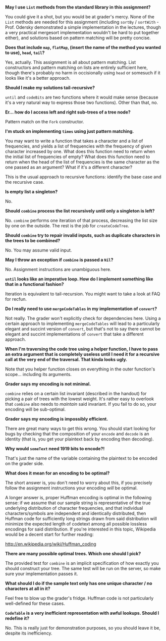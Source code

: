 **May I use `List` methods from the standard library in this assignment?**

You could give it a shot, but you would be at grader's mercy. None of the `List` methods are needed for this assignment (including `sortBy` / `sortWith` - Prof. Odersky demonstrated a simple implementation in the lectures, though a very practical mergesort implementation wouldn't be hard to put together either), and solutions based on pattern matching will be pretty concise.

**Does that include `map`, `flatMap`, (insert the name of the method you wanted to use), `head`, `tail`?**

Yes, actually. This assignment is all about pattern matching. List constructors and pattern matching on lists are entirely sufficient here, though there's probably no harm in occisionally using `head` or somesuch if it looks like it's a better approach.

**Should I make my solutions tail-recursive?**

`until` and `codeBits` are two functions where it would make sense (because it's a very natural way to express those two functions). Other than that, no.

**Er... how do I access left and right sub-trees of a tree node?**

Pattern match on the `Fork` constructor.

**I'm stuck on implementing `times` using just pattern matching.**

You may want to write a function that takes a character and a list of frequencies, and yields a list of frequencies with the frequency of given character increased by one. What does this function need to return when the initial list of frequencies of empty? What does this function need to return when the head of the list of frequencies is the same character as the one passed as an argument? What if it's a different character?

This is the usual approach to recursive functions: identify the base case and the recursive case.

**Is empty list a singleton?**

No.

**Should `combine` process the list recursively until only a singleton is left?**

No. `combine` performs one iteration of that process, decreasing the list size by one on the outside. The rest is the job for `createCodeTree`.

**Should `combine` try to repair invalid inputs, such as duplicate characters in the trees to be combined?**

No. You may assume valid input.

**May I throw an exception if `combine` is passed a `Nil`?**

No. Assignment instructions are unambiguous here.

**`until` looks like an imperative loop. How do I implement something like that in a functional fashion?**

Iteration is equivalent to tail-recursion. You might want to take a look at FAQ for recfun.

**Do I really need to use `mergeCodeTables` in my implementation of `convert`?**

Not really. The grader won't explicitly check for dependencies here. Using a certain approach to implementing `mergeCodeTables` will lead to a particularly elegant and succint version of `convert`, but that's not to say there cannot be elegant and succint implementations of `convert` that take a different approach.

**When I'm traversing the code tree using a helper function, I have to pass an extra argument that is completely useless until I need it for a recursive call at the very end of the traversal. That kinda looks ugly.**

Note that you helper function closes on everything in the outer function's scope... including its arguments.

**Grader says my encoding is not minimal.**

`combine` relies on a certain list invariant (described in the handout) for picking a pair of trees with the lowest weight. It's rather easy to overlook that `combine` also needs to *maintain* said invariant. If you fail to do so, your encoding will be sub-optimal.

**Grader says my encoding is impossibly efficient.**

There are great many ways to get this wrong. You should start looking for bugs by checking that the composition of your `encode` and `decode` is an identity (that is, you get your plaintext back by encoding then decoding).

**Why would `someText` need 1919 bits to encode?!**

That's just the name of the variable containing the plaintext to be encoded on the grader side.

**What does it mean for an encoding to be optimal?**

The short answer is, you don't need to worry about this, if you precisely follow the assignment instructions your encoding *will* be optimal.

A longer answer is, proper Huffman encoding is optimal in the following sense: if we assume that our sample string is representative of the true underlying distribution of character frequencies, and that individual characters/symbols are independent and identically distributed, then Huffman code for sufficiently long strings drawn from said distribution will minimize the expected length of codetext among all possible lossless encodings for said distribution. If you're interested in this topic, Wikipedia would be a decent start for further reading:

http://en.wikipedia.org/wiki/Huffman_coding

**There are many possible optimal trees. Which one should I pick?**

The provided test for `combine` is an implicit specification of how exactly you should construct your tree. The same test will be run on the server, so make sure your implementation passes it.

**What should I do if the sample text only has one unique character / no characters at all in it?**

Feel free to blow up the grader's fridge. Huffman code is not particularly well-defined for these cases.

**`CodeTable` is a very inefficient representation with awful lookups. Should I redefine it?**

No. This is really just for demonstration purposes, so you should leave it be, despite its inefficiency.
